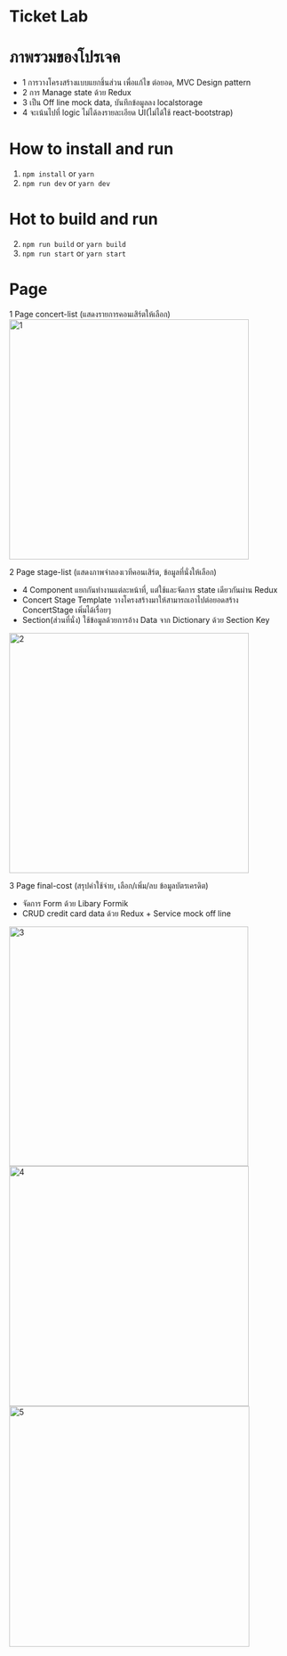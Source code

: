 # Ticket Lab

# ภาพรวมของโปรเจค
- 1 การวางโครงสร้างแบบแยกชิ้นส่วน เพื่อแก้ไข ต่อยอด, MVC Design pattern
- 2 การ Manage state ด้วย Redux
- 3 เป็น Off line mock data, บันทึกข้อมูลลง localstorage
- 4 จะเน้นไปที่ logic ไม่ได้ลงรายละเอียด UI(ไม่ได้ใช้ react-bootstrap)

# How to install and run

1. `npm install` or `yarn`
2. `npm run dev` or `yarn dev`

# Hot to build and run

2. `npm run build` or `yarn build`
3. `npm run start` or `yarn start` 


# Page

1 Page concert-list (แสดงรายการคอนเสิร์ตให้เลือก)
<img width="431" alt="1" src="https://user-images.githubusercontent.com/43952906/193608687-749faf95-eb91-4a30-a74e-ba3244b13b43.png">


2 Page stage-list (แสดงภาพจำลองเวทีคอนเสิร์ต, ข้อมูลที่นั่งให้เลือก)
- 4 Component แยกกันทำงานแต่ละหน้าที่, แต่ใช้และจัดการ state เดียวกันผ่าน Redux
- Concert Stage Template วางโครงสร้างมาให้สามารถเอาไปต่อยอดสร้าง ConcertStage เพิ่มได้เรื่อยๆ 
- Section(ส่วนที่นั่ง) ใช้ข้อมูลด้วยการอ้าง Data จาก Dictionary ด้วย Section Key  
<img width="431" alt="2" src="https://user-images.githubusercontent.com/43952906/193608697-0cb50477-a29a-47ec-be2b-b71a3b6d10a3.png">


3 Page final-cost (สรุปค่าใช้จ่าย, เลือก/เพิ่ม/ลบ ข้อมูลบัตรเครดิต)
- จัดการ Form ด้วย Libary Formik
- CRUD credit card data ด้วย Redux + Service mock off line
<img width="430" alt="3" src="https://user-images.githubusercontent.com/43952906/193608709-a437baa9-d0ad-409f-bdb5-322402884f4e.png">
<img width="431" alt="4" src="https://user-images.githubusercontent.com/43952906/193608717-3b6d107d-c454-4d5e-848f-652db786740c.png">
<img width="432" alt="5" src="https://user-images.githubusercontent.com/43952906/193608729-40cf48f5-e9fb-4c67-8340-cb579fa3884f.png">


